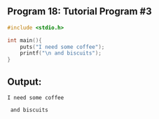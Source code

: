 ## Program 18: Tutorial Program #3
```c
#include <stdio.h>

int main(){
    puts("I need some coffee");
    printf("\n and biscuits");
}
```
## Output:
```
I need some coffee

 and biscuits
 ```
